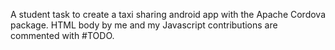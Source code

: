 A student task to create a taxi sharing android app with the Apache Cordova package. 
HTML body by me and my Javascript contributions are commented with #TODO. 
